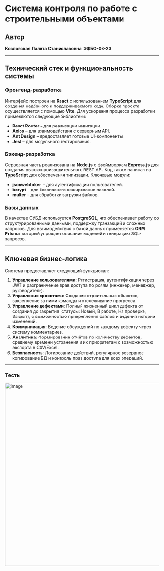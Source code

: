 # Система контроля по работе с строительными объектами

## Автор
**Козловская Лалита Станиславовна, ЭФБО-03-23**

---

## Технический стек и функциональность системы

### Фронтенд-разработка
Интерфейс построен на **React** с использованием **TypeScript** для создания надёжного и поддерживаемого кода. Сборка проекта осуществляется с помощью **Vite**. Для ускорения процесса разработки применяются следующие библиотеки:
- **React Router** – для реализации навигации.
- **Axios** – для взаимодействия с серверным API.
- **Ant Design** – предоставляет готовые UI-компоненты.
- **Jest** – для модульного тестирования.

### Бэкенд-разработка
Серверная часть реализована на **Node.js** с фреймворком **Express.js** для создания высокопроизводительного REST API. Код также написан на **TypeScript** для обеспечения типизации. Ключевые модули:
- **jsonwebtoken** – для аутентификации пользователей.
- **bcrypt** – для безопасного хеширования паролей.
- **multer** – для обработки загрузки файлов.

### Базы данных
В качестве СУБД используется **PostgreSQL**, что обеспечивает работу со структурированными данными, поддержку транзакций и сложных запросов. Для взаимодействия с базой данных применяется **ORM Prisma**, который упрощает описание моделей и генерацию SQL-запросов.

---

## Ключевая бизнес-логика
Система предоставляет следующий функционал:
1. **Управление пользователями**: Регистрация, аутентификация через JWT и разграничение прав доступа по ролям (инженер, менеджер, руководитель).
2. **Управление проектами**: Создание строительных объектов, закрепление за ними команды и отслеживание прогресса.
3. **Управление дефектами**: Полный жизненный цикл дефекта от создания до закрытия (статусы: Новый, В работе, На проверке, Закрыт), с возможностью прикрепления файлов и ведения истории изменений.
4. **Коммуникация**: Ведение обсуждений по каждому дефекту через систему комментариев.
5. **Аналитика**: Формирование отчётов по количеству дефектов, среднему времени устранения и их приоритетам с возможностью экспорта в CSV/Excel.
6. **Безопасность**: Логирование действий, регулярное резервное копирование БД и контроль прав доступа для всех операций.

---

### Тесты
<img width="539" height="599" alt="image" src="https://github.com/user-attachments/assets/2e477e2e-7ec4-4bce-afe2-77cbe5035584" />

